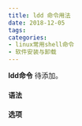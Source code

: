 ```yaml
---
title: ldd 命令用法
date: 2018-12-05
tags:
categories: 
- linux常用shell命令
- 软件安装与卸载
---
```

**ldd命令** 待添加。
<!-- more --> 
#### **语法**


#### **选项**
